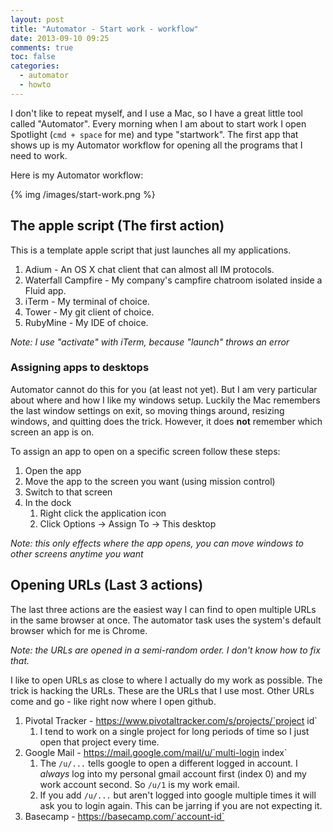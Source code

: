 ```yaml
---
layout: post
title: "Automator - Start work - workflow"
date: 2013-09-10 09:25
comments: true
toc: false
categories: 
  - automator
  - howto
---
```


I don't like to repeat myself, and I use a Mac, so I have a great little tool called "Automator".  Every morning when I am about to start work I open Spotlight (`cmd + space` for me) and type "startwork".  The first app that shows up is my Automator workflow for opening all the programs that I need to work.

Here is my Automator workflow:

{% img /images/start-work.png %}

<!-- more -->

## The apple script (The first action) ##

This is a template apple script that just launches all my applications.

1. Adium - An OS X chat client that can almost all IM protocols.
1. Waterfall Campfire - My company's campfire chatroom isolated inside a Fluid app.
1. iTerm - My terminal of choice.
1. Tower - My git client of choice.
1. RubyMine - My IDE of choice.

*Note: I use "activate" with iTerm, because "launch" throws an error*

### Assigning apps to desktops ###

Automator cannot do this for you (at least not yet).  But I am very particular about where and how I like my windows setup.  Luckily the Mac remembers the last window settings on exit, so moving things around, resizing windows, and quitting does the trick.  However, it does **not** remember which screen an app is on.

To assign an app to open on a specific screen follow these steps:

1. Open the app
1. Move the app to the screen you want (using mission control)
1. Switch to that screen
1. In the dock
    1. Right click the application icon
    1. Click Options -> Assign To -> This desktop

*Note: this only effects where the app opens, you can move windows to other screens anytime you want*

## Opening URLs (Last 3 actions) ##

The last three actions are the easiest way I can find to open multiple URLs in the same browser at once.  The automator task uses the system's default browser which for me is Chrome.

*Note: the URLs are opened in a semi-random order.  I don't know how to fix that.*

I like to open URLs as close to where I actually do my work as possible.  The trick is hacking the URLs.  These are the URLs that I use most.  Other URLs come and go - like right now where I open github.

1. Pivotal Tracker - https://www.pivotaltracker.com/s/projects/`project id`
    1. I tend to work on a single project for long periods of time so I just open that project every time.
1. Google Mail - https://mail.google.com/mail/u/`multi-login index`
    1. The `/u/...` tells google to open a different logged in account.  I *always* log into my personal gmail account first (index 0) and my work account second.  So `/u/1` is my work email.
    1. If you add `/u/...` but aren't logged into google multiple times it will ask you to login again.  This can be jarring if you are not expecting it.
1. Basecamp - https://basecamp.com/`account-id`
